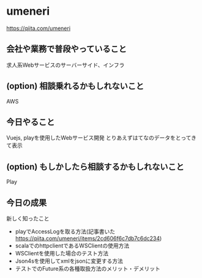# umeneri
https://qiita.com/umeneri

## 会社や業務で普段やっていること
求人系Webサービスのサーバーサイド、インフラ

## (option) 相談乗れるかもしれないこと
AWS

## 今日やること
Vuejs, playを使用したWebサービス開発
とりあえずはてなのデータをとってきて表示

## (option) もしかしたら相談するかもしれないこと
Play

## 今日の成果
新しく知ったこと

- playでAccessLogを取る方法(記事書いた https://qiita.com/umeneri/items/2cd606f6c7db7c6dc234)
- scalaでのhttpclientであるWSClientの使用方法
- WSClientを使用した場合のテスト方法
- Json4sを使用してxmlをjsonに変更する方法
- テストでのFuture系の各種取扱方法のメリット・デメリット

